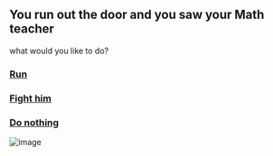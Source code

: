 ## You run out the door and you saw your Math teacher

what would you like to do?
### [Run](../run/run.md)
### [Fight him](../ending2/ending2.md)
### [Do nothing](../ending3/ending3.md)

![image](https://github.com/billyl1116/cyoa/assets/146866846/fba70f01-9708-44f1-addf-2dc332ad5588)



